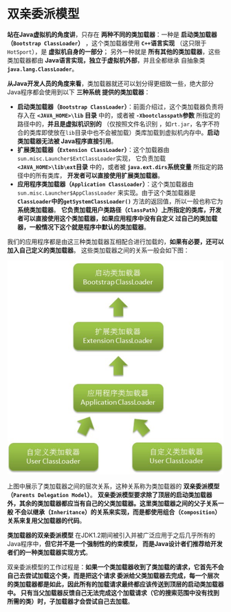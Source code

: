 双亲委派模型
================================================================================
**站在Java虚拟机的角度讲**，只存在 **两种不同的类加载器**：一种是 **启动类加载器（`Bootstrap ClassLoader`）**
，这个类加载器使用 **`C++`语言实现** （这只限于`HotSport`），是 **虚拟机自身的一部分**；
另外一种就是 **所有其他的类加载器**，这些类加载器都由 **Java语言实现，独立于虚拟机外部**，并且全都继承
自抽象类 **`java.lang.ClassLoader`**。

**从Java开发人员的角度来看**，类加载器就还可以划分得更细致一些，绝大部分Java程序都会使用到以下 **三种系统
提供的类加载器**：
+ **启动类加载器（`Bootstrap ClassLoader`）**：前面介绍过，这个类加载器负责将存入在 **`<JAVA_HOME>\lib`
目录** 中的，或者被 **`-Xbootclasspath`参数** 所指定的路径中的，**并且是虚拟机识别的** （仅按照文件名识别
，如`rt.jar`，名字不符合的类库即使放在`lib`目录中也不会被加载）类库加载到虚拟机内存中。**启动类加载器无法被
Java程序直接引用**。
+ **扩展类加载器（`Extension ClassLoader`）**：这个加载器由`sun.misc.Launcher$ExtClassLoader`实现，
它负责加载 **`<JAVA_HOME>\lib\ext`目录** 中的，或者被 **`java.ext.dirs`系统变量** 所指定的路径中的所有类库，
**开发者可以直接使用扩展类加载器**。
+ **应用程序类加载器（`Application ClassLoader`）**：这个类加载器由`sun.misc.Launcher$AppClassLoader`
来实现。由于这个类加载器是 **`ClassLoader`中的`getSystemClassLoader()`** 方法的返回值，所以一般也称它为 **系统类加载器**。
**它负责加载用户类路径（`ClassPath`）上所指定的类库，开发者可以直接使用这个类加载器，如果应用程序中没有自定义
过自己的类加载器，一般情况下这个就是程序中默认的类加载器**。

我们的应用程序都是由这三种类加载器互相配合进行加载的，**如果有必要，还可以加入自己定义的类加载器**。
这些类加载器之间的关系一般会如下图：

![类加载器之间的关系](img/p1.jpeg)

上图中展示了类加载器之间的层次关系，这种关系称为类加载器的 **双亲委派模型（`Parents Delegation Model`）**。
**双亲委派模型要求除了顶层的启动类加载器外，其余的类加载器都应当有自己的父类加载器。这里类加载器之间的父子关系一般
不会以继承（`Inheritance`）的关系来实现，而是都使用组合（`Composition`）关系来复用父加载器的代码**。

**类加载器的双亲委派模型** 在JDK1.2期间被引入并被广泛应用于之后几乎所有的Java程序中，**但它并不是一个强制性的约束模型，
而是Java设计者们推荐给开发者们的一种类加载器实现方式**。

双亲委派模型的工作过程是：**如果一个类加载器收到了类加载的请求，它首先不会自己去尝试加载这个类，而是把这个请求
委派给父类加载器去完成，每一个层次的类加载器都是如此，因此所有的加载请求最终都应该传送到顶层的启动类加载器中。
只有当父加载器反馈自己无法完成这个加载请求（它的搜索范围中没有找到所需的类）时，子加载器才会尝试自己去加载**。








